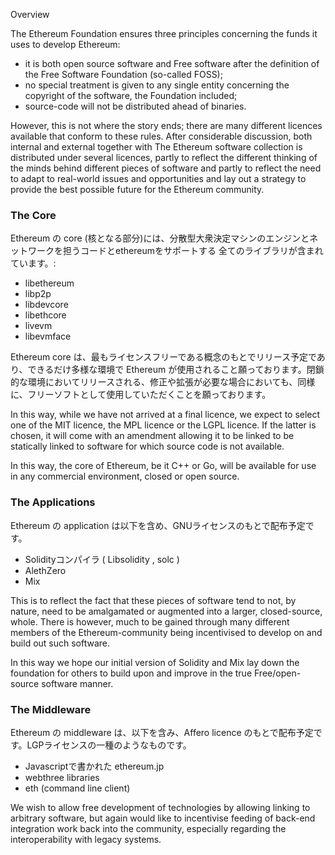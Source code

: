 Overview

The Ethereum Foundation ensures three principles concerning the funds it uses to develop Ethereum:

- it is both open source software and Free software after the definition of the Free Software Foundation (so-called FOSS);
- no special treatment is given to any single entity concerning the copyright of the software, the Foundation included;
- source-code will not be distributed ahead of binaries.

However, this is not where the story ends; there are many different licences available that conform to these rules. After considerable discussion, both internal and external together with The Ethereum software collection is distributed under several licences, partly to reflect the different thinking of the minds behind different pieces of software and partly to reflect the need to adapt to real-world issues and opportunities and lay out a strategy to provide the best possible future for the Ethereum community.

### The Core

Ethereum の core (核となる部分)には、分散型大衆決定マシンのエンジンとネットワークを担うコードとethereumをサポートする
全てのライブラリが含まれています。:
* libethereum
* libp2p
* libdevcore
* libethcore
* livevm
* libevmface

Ethereum core は、最もライセンスフリーである概念のもとでリリース予定であり、できるだけ多様な環境で Ethereum が使用されること願っております。閉鎖的な環境においてリリースされる、修正や拡張が必要な場合においても、同様に、フリーソフトとして使用していただくことを願っております。

In this way, while we have not arrived at a final licence, we expect to select one of the MIT licence, the MPL licence or the LGPL licence. If the latter is chosen, it will come with an amendment allowing it to be linked to be statically linked to software for which source code is not available.

In this way, the core of Ethereum, be it C++ or Go, will be available for use in any commercial environment, closed or open source. 

### The Applications

Ethereum の application は以下を含め、GNUライセンスのもとで配布予定です。
* Solidityコンパイラ ( Libsolidity , solc ) 
* AlethZero 
* Mix

This is to reflect the fact that these pieces of software tend to not, by nature, need to be amalgamated or augmented into a larger, closed-source, whole. There is however, much to be gained through many different members of the Ethereum-community being incentivised to develop on and build out such software.

In this way we hope our initial version of Solidity and Mix lay down the foundation for others to build upon and improve in the true Free/open-source software manner.

### The Middleware

Ethereum の middleware は、以下を含み、Affero licence のもとで配布予定です。LGPライセンスの一種のようなものです。
* Javascriptで書かれた ethereum.jp 
* webthree libraries
* eth (command line client) 
 
We wish to allow free development of technologies by allowing linking to arbitrary software, but again would like to incentivise feeding of back-end integration work back into the community, especially regarding the interoperability with legacy systems.